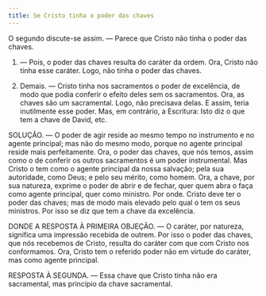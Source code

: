 ```yaml
---
title: Se Cristo tinha o poder das chaves
---
```


O segundo discute-se assim. — Parece que Cristo não tinha o poder das chaves.  

1. — Pois, o poder das chaves resulta do caráter da ordem. Ora, Cristo não tinha esse caráter. Logo, não tinha o poder das chaves.  

2. Demais. — Cristo tinha nos sacramentos o poder de excelência, de modo que podia conferir o efeito deles sem os sacramentos. Ora, as chaves são um sacramental. Logo, não precisava delas. E assim, teria inutilmente esse poder.  Mas, em contrário, a Escritura: Isto diz o que tem a chave de David, etc.  

SOLUÇÃO. — O poder de agir reside ao mesmo tempo no instrumento e no agente principal; mas não do mesmo modo, porque no agente principal reside mais perfeitamente. Ora, o poder das chaves, que nós temos, assim como o de conferir os outros sacramentos é um poder instrumental. Mas Cristo o tem como o agente principal da nossa salvação; pela sua autoridade, como Deus; e pelo seu mérito, como homem. Ora, a chave, por sua natureza, exprime o poder de abrir e de fechar, quer quem abra o faça como agente principal, quer como ministro. Por onde. Cristo deve ter o poder das chaves; mas de modo mais elevado pelo qual o tem os seus ministros. Por isso se diz que tem a chave da excelência.  

DONDE A RESPOSTA À PRIMEIRA OBJEÇÃO. — O caráter, por natureza, significa uma impressão recebida de outrem. Por isso o poder das chaves, que nós recebemos de Cristo, resulta do caráter com que com Cristo nos conformamos. Ora, Cristo tem o referido poder não em virtude do caráter, mas como agente principal.  

RESPOSTA À SEGUNDA. — Essa chave que Cristo tinha não era sacramental, mas princípio da chave sacramental.